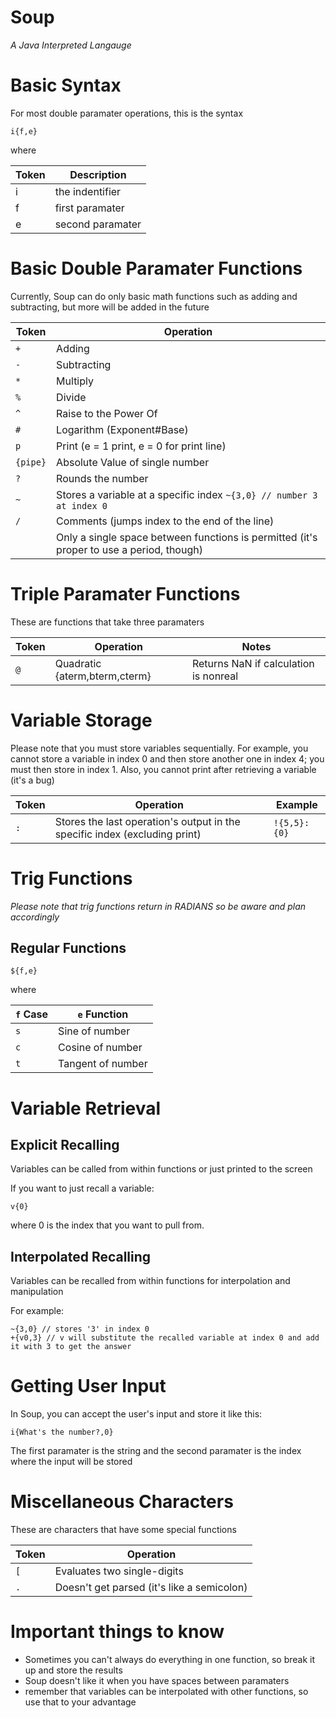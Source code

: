 # Soup
*A Java Interpreted Langauge*

# Basic Syntax
For most double paramater operations, this is the syntax

`i{f,e}`

where 

Token | Description
---- | ---
i | the indentifier
f | first paramater
e | second paramater

# Basic Double Paramater Functions
Currently, Soup can do only basic math functions such as adding and subtracting, but more will be added in the future

Token | Operation
----- | -----
`+` | Adding
`-` | Subtracting
`*` | Multiply
`%` | Divide
`^` | Raise to the Power Of
`#` | Logarithm (Exponent#Base)
`p` | Print (e = 1 print, e = 0 for print line)
`{pipe}` | Absolute Value of single number
`?` | Rounds the number
`~` | Stores a variable at a specific index `~{3,0} // number 3 at index 0`
`/` | Comments (jumps index to the end of the line)
` ` | Only a single space between functions is permitted (it's proper to use a period, though)

# Triple Paramater Functions
These are functions that take three paramaters

Token | Operation | Notes
----- | ----- | -----
`@` | Quadratic {aterm,bterm,cterm} | Returns NaN if calculation is nonreal

# Variable Storage
Please note that you must store variables sequentially. For example, you cannot store a variable in index 0 and then store another one in index 4; you must then store in index 1. Also, you cannot print after retrieving a variable (it's a bug)

Token | Operation | Example
---- | ---- | -----
`:` | Stores the last operation's output in the specific index (excluding print) | `!{5,5}:{0}`

# Trig Functions
_Please note that trig functions return in RADIANS so be aware and plan accordingly_

## Regular Functions
`${f,e}`

where

`f` Case | `e` Function
------ | -------
`s` | Sine of number
`c` | Cosine of number
`t` | Tangent of number

# Variable Retrieval
## Explicit Recalling
Variables can be called from within functions or just printed to the screen

If you want to just recall a variable:

`v{0}`

where 0 is the index that you want to pull from.

## Interpolated Recalling
Variables can be recalled from within functions for interpolation and manipulation

For example:

```
~{3,0} // stores '3' in index 0
+{v0,3} // v will substitute the recalled variable at index 0 and add it with 3 to get the answer
```

# Getting User Input
In Soup, you can accept the user's input and store it like this:

` i{What's the number?,0} `

The first paramater is the string and the second paramater is the index where the input will be stored

# Miscellaneous Characters
These are characters that have some special functions

Token | Operation
------- | --------
`[` | Evaluates two single-digits
`.` | Doesn't get parsed (it's like a semicolon)

# Important things to know
- Sometimes you can't always do everything in one function, so break it up and store the results
- Soup doesn't like it when you have spaces between paramaters
- remember that variables can be interpolated with other functions, so use that to your advantage
